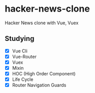 # hacker-news-clone

Hacker News clone with Vue, Vuex

## Studying

- [x] Vue Cli
- [x] Vue-Router
- [x] Vuex
- [x] Mixin
- [x] HOC (High Order Component)
- [x] Life Cycle
- [x] Router Navigation Guards
